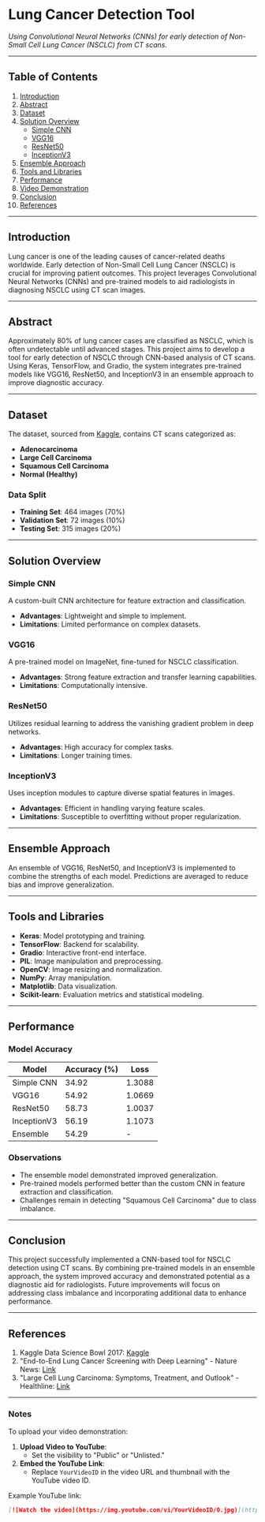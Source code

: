 # **Lung Cancer Detection Tool**  
_Using Convolutional Neural Networks (CNNs) for early detection of Non-Small Cell Lung Cancer (NSCLC) from CT scans._

---

## **Table of Contents**  
1. [Introduction](#introduction)  
2. [Abstract](#abstract)  
3. [Dataset](#dataset)  
4. [Solution Overview](#solution-overview)  
    - [Simple CNN](#simple-cnn)  
    - [VGG16](#vgg16)  
    - [ResNet50](#resnet50)  
    - [InceptionV3](#inceptionv3)  
5. [Ensemble Approach](#ensemble-approach)  
6. [Tools and Libraries](#tools-and-libraries)  
7. [Performance](#performance)  
8. [Video Demonstration](#video-demonstration)  
9. [Conclusion](#conclusion)  
10. [References](#references)  

---

## **Introduction**  
Lung cancer is one of the leading causes of cancer-related deaths worldwide. Early detection of Non-Small Cell Lung Cancer (NSCLC) is crucial for improving patient outcomes. This project leverages Convolutional Neural Networks (CNNs) and pre-trained models to aid radiologists in diagnosing NSCLC using CT scan images.

---

## **Abstract**  
Approximately 80% of lung cancer cases are classified as NSCLC, which is often undetectable until advanced stages. This project aims to develop a tool for early detection of NSCLC through CNN-based analysis of CT scans. Using Keras, TensorFlow, and Gradio, the system integrates pre-trained models like VGG16, ResNet50, and InceptionV3 in an ensemble approach to improve diagnostic accuracy.

---

## **Dataset**  
The dataset, sourced from [Kaggle](https://www.kaggle.com), contains CT scans categorized as:  
- **Adenocarcinoma**  
- **Large Cell Carcinoma**  
- **Squamous Cell Carcinoma**  
- **Normal (Healthy)**  

### **Data Split**  
- **Training Set**: 464 images (70%)  
- **Validation Set**: 72 images (10%)  
- **Testing Set**: 315 images (20%)  

---

## **Solution Overview**  

### **Simple CNN**  
A custom-built CNN architecture for feature extraction and classification.  
- **Advantages**: Lightweight and simple to implement.  
- **Limitations**: Limited performance on complex datasets.  

### **VGG16**  
A pre-trained model on ImageNet, fine-tuned for NSCLC classification.  
- **Advantages**: Strong feature extraction and transfer learning capabilities.  
- **Limitations**: Computationally intensive.  

### **ResNet50**  
Utilizes residual learning to address the vanishing gradient problem in deep networks.  
- **Advantages**: High accuracy for complex tasks.  
- **Limitations**: Longer training times.  

### **InceptionV3**  
Uses inception modules to capture diverse spatial features in images.  
- **Advantages**: Efficient in handling varying feature scales.  
- **Limitations**: Susceptible to overfitting without proper regularization.  

---

## **Ensemble Approach**  
An ensemble of VGG16, ResNet50, and InceptionV3 is implemented to combine the strengths of each model. Predictions are averaged to reduce bias and improve generalization.

---

## **Tools and Libraries**  
- **Keras**: Model prototyping and training.  
- **TensorFlow**: Backend for scalability.  
- **Gradio**: Interactive front-end interface.  
- **PIL**: Image manipulation and preprocessing.  
- **OpenCV**: Image resizing and normalization.  
- **NumPy**: Array manipulation.  
- **Matplotlib**: Data visualization.  
- **Scikit-learn**: Evaluation metrics and statistical modeling.  

---

## **Performance**  

### **Model Accuracy**  
| Model       | Accuracy (%) | Loss  |  
|-------------|--------------|-------|  
| Simple CNN  | 34.92        | 1.3088|  
| VGG16       | 54.92        | 1.0669|  
| ResNet50    | 58.73        | 1.0037|  
| InceptionV3 | 56.19        | 1.1073|  
| Ensemble    | 54.29        | -     |  

### **Observations**  
- The ensemble model demonstrated improved generalization.  
- Pre-trained models performed better than the custom CNN in feature extraction and classification.  
- Challenges remain in detecting "Squamous Cell Carcinoma" due to class imbalance.  

---

## **Conclusion**  
This project successfully implemented a CNN-based tool for NSCLC detection using CT scans. By combining pre-trained models in an ensemble approach, the system improved accuracy and demonstrated potential as a diagnostic aid for radiologists. Future improvements will focus on addressing class imbalance and incorporating additional data to enhance performance.

---

## **References**  
1. Kaggle Data Science Bowl 2017: [Kaggle](https://www.kaggle.com/competitions/data-science-bowl-2017)  
2. "End-to-End Lung Cancer Screening with Deep Learning" - Nature News: [Link](https://www.nature.com/articles/s41591-019-0447-x)  
3. "Large Cell Lung Carcinoma: Symptoms, Treatment, and Outlook" - Healthline: [Link](https://www.healthline.com/health/lung-cancer/large-cell-carcinoma)  

---

### **Notes**  
To upload your video demonstration:  
1. **Upload Video to YouTube**:  
   - Set the visibility to "Public" or "Unlisted."  
2. **Embed the YouTube Link**:  
   - Replace `YourVideoID` in the video URL and thumbnail with the YouTube video ID.  

Example YouTube link:  
```markdown
[![Watch the video](https://img.youtube.com/vi/YourVideoID/0.jpg)](https://www.youtube.com/watch?v=YourVideoID)
